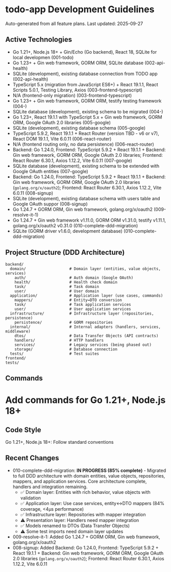 # todo-app Development Guidelines

Auto-generated from all feature plans. Last updated: 2025-09-27

## Active Technologies
- Go 1.21+, Node.js 18+ + Gin/Echo (Go backend), React 18, SQLite for local developmen (001-todo)
- Go 1.23+ + Gin web framework, GORM ORM, SQLite database (002-api-health)
- SQLite (development), existing database connection from TODO app (002-api-health)
- TypeScript 5.x (migration from JavaScript ES6+) + React 19.1.1, React Scripts 5.0.1, Testing Library, Axios (003-frontend-typescript)
- N/A (frontend-only migration) (003-frontend-typescript)
- Go 1.23+ + Gin web framework, GORM ORM, testify testing framework (004-)
- SQLite database (development), existing schema to be migrated (004-)
- Go 1.23+, React 19.1.1 with TypeScript 5.x + Gin web framework, GORM ORM, Google OAuth 2.0 libraries (005-google)
- SQLite (development), existing database schema (005-google)
- TypeScript 5.9.2, React 19.1.1 + React Router (version TBD - v6 or v7), React DOM 19.1.1, Vite 6.0.11 (006-react-router)
- N/A (frontend routing only, no data persistence) (006-react-router)
- Backend: Go 1.24.0, Frontend: TypeScript 5.9.2 + React 19.1.1 + Backend: Gin web framework, GORM ORM, Google OAuth 2.0 libraries; Frontend: React Router 6.30.1, Axios 1.12.2, Vite 6.0.11 (007-google)
- SQLite database (development), existing schema to be extended with Google OAuth entities (007-google)
- Backend: Go 1.24.0, Frontend: TypeScript 5.9.2 + React 19.1.1 + Backend: Gin web framework, GORM ORM, Google OAuth 2.0 libraries (`golang.org/x/oauth2`); Frontend: React Router 6.30.1, Axios 1.12.2, Vite 6.0.11 (008-signup)
- SQLite (development), existing database schema with users table and Google OAuth suppor (008-signup)
- Go 1.24.7 + GORM ORM, Gin web framework, golang.org/x/oauth2 (009-resolve-it-1)
- Go 1.24.7 + Gin web framework v1.11.0, GORM ORM v1.31.0, testify v1.11.1, golang.org/x/oauth2 v0.31.0 (010-complete-ddd-migration)
- SQLite (GORM driver v1.6.0, development database) (010-complete-ddd-migration)

## Project Structure (DDD Architecture)
```
backend/
  domain/                   # Domain layer (entities, value objects, services)
    auth/                   # Auth domain (Google OAuth)
    health/                 # Health check domain
    task/                   # Task domain
    user/                   # User domain
  application/              # Application layer (use cases, commands)
    mappers/                # Entity↔DTO conversion
    task/                   # Task application services
    user/                   # User application services
  infrastructure/           # Infrastructure layer (repositories, persistence)
    persistence/            # GORM repositories
  internal/                 # Internal adapters (handlers, services, middleware)
    dtos/                   # Data Transfer Objects (API contracts)
    handlers/               # HTTP handlers
    services/               # Legacy services (being phased out)
    storage/                # Database connection
  tests/                    # Test suites
frontend/
tests/
```

## Commands
# Add commands for Go 1.21+, Node.js 18+

## Code Style
Go 1.21+, Node.js 18+: Follow standard conventions

## Recent Changes
- 010-complete-ddd-migration: **IN PROGRESS (85% complete)** - Migrated to full DDD architecture with domain entities, value objects, repositories, mappers, and application services. Core architecture complete, handlers and integration remaining.
  - ✅ Domain layer: Entities with rich behavior, value objects with validation
  - ✅ Application layer: Use case services, entity↔DTO mappers (84% coverage, <4μs performance)
  - ✅ Infrastructure layer: Repositories with mapper integration
  - ⚠️ Presentation layer: Handlers need mapper integration
  - ✅ Models renamed to DTOs (Data Transfer Objects)
  - ⚠️ Some test imports need domain layer updates
- 009-resolve-it-1: Added Go 1.24.7 + GORM ORM, Gin web framework, golang.org/x/oauth2
- 008-signup: Added Backend: Go 1.24.0, Frontend: TypeScript 5.9.2 + React 19.1.1 + Backend: Gin web framework, GORM ORM, Google OAuth 2.0 libraries (`golang.org/x/oauth2`); Frontend: React Router 6.30.1, Axios 1.12.2, Vite 6.0.11

<!-- MANUAL ADDITIONS START -->
<!-- MANUAL ADDITIONS END -->
